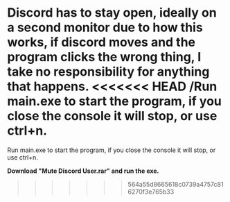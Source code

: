 Discord has to stay open, ideally on a second monitor due to how this works, if discord moves and the program clicks the wrong thing, I take no responsibility for anything that happens.
<<<<<<< HEAD
/Run main.exe to start the program, if you close the console it will stop, or use ctrl+n.
=======
Run main.exe to start the program, if you close the console it will stop, or use ctrl+n.

**Download "Mute Discord User.rar" and run the exe.**
>>>>>>> 564a55d8665618c0739a4757c816270f3e765b33
